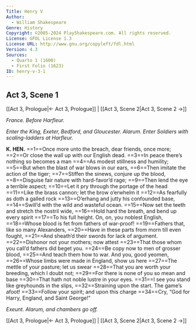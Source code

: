 ```yaml
---
Title: Henry V
Author: 
  - William Shakespeare
Genre: History
Copyright: ©2005-2024 PlayShakespeare.com. All rights reserved.
License: GFDL License 1.3
License URL: http://www.gnu.org/copyleft/fdl.html
Version: 4.3
Sources:
  - Quarto 1 (1600)
  - First Folio (1623)
ID: henry-v-3-1
---
```


## Act 3, Scene 1
[[Act 3, Prologue|← Act 3, Prologue]] | [[Act 3, Scene 2|Act 3, Scene 2 →]]

*France. Before Harfleur.*

*Enter the King, Exeter, Bedford, and Gloucester. Alarum. Enter Soldiers with scaling-ladders at Harfleur.*

**K. HEN.**
==1==Once more unto the breach, dear friends, once more;
==2==Or close the wall up with our English dead.
==3==In peace there’s nothing so becomes a man
==4==As modest stillness and humility;
==5==But when the blast of war blows in our ears,
==6==Then imitate the action of the tiger;
==7==Stiffen the sinews, conjure up the blood,
==8==Disguise fair nature with hard-favor’d rage;
==9==Then lend the eye a terrible aspect;
==10==Let it pry through the portage of the head
==11==Like the brass cannon; let the brow o’erwhelm it
==12==As fearfully as doth a galled rock
==13==O’erhang and jutty his confounded base,
==14==Swill’d with the wild and wasteful ocean.
==15==Now set the teeth and stretch the nostril wide,
==16==Hold hard the breath, and bend up every spirit
==17==To his full height. On, on, you noblest English,
==18==Whose blood is fet from fathers of war-proof!
==19==Fathers that, like so many Alexanders,
==20==Have in these parts from morn till even fought,
==21==And sheath’d their swords for lack of argument.
==22==Dishonor not your mothers; now attest
==23==That those whom you call’d fathers did beget you.
==24==Be copy now to men of grosser blood,
==25==And teach them how to war. And you, good yeomen,
==26==Whose limbs were made in England, show us here
==27==The mettle of your pasture; let us swear
==28==That you are worth your breeding, which I doubt not;
==29==For there is none of you so mean and base
==30==That hath not noble lustre in your eyes.
==31==I see you stand like greyhounds in the slips,
==32==Straining upon the start. The game’s afoot!
==33==Follow your spirit; and upon this charge
==34==Cry, “God for Harry, England, and Saint George!”

*Exeunt. Alarum, and chambers go off.*

[[Act 3, Prologue|← Act 3, Prologue]] | [[Act 3, Scene 2|Act 3, Scene 2 →]]